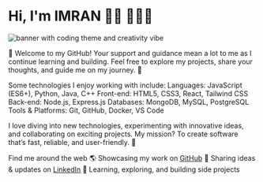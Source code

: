 # Hi, I'm IMRAN 👋🏻 👨🏻‍💻
<img src="https://www.irwebdevelopers.com/Imran%20Chintakayamanda.gif" alt="banner with coding theme and creativity vibe">

👋 Welcome to my GitHub! Your support and guidance mean a lot to me as I continue learning and building. Feel free to explore my projects, share your thoughts, and guide me on my journey. 🚀

Some technologies I enjoy working with include:
Languages: JavaScript (ES6+), Python, Java, C++
Front-end: HTML5, CSS3, React, Tailwind CSS
Back-end: Node.js, Express.js
Databases: MongoDB, MySQL, PostgreSQL
Tools & Platforms: Git, GitHub, Docker, VS Code

I love diving into new technologies, experimenting with innovative ideas, and collaborating on exciting projects. My mission? To create software that’s fast, reliable, and user-friendly. 🚀

Find me around the web 🌎
Showcasing my work on <a href="https://github.com/your-github-username">GitHub</a> 📂
Sharing ideas & updates on <a href="https://www.linkedin.com/in/your-linkedin/">LinkedIn</a> 💼
Learning, exploring, and building side projects 

